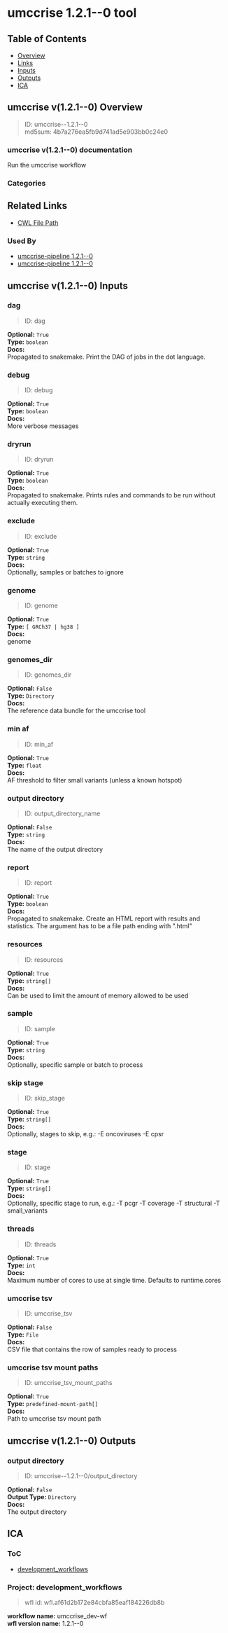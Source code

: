 
umccrise 1.2.1--0 tool
======================

## Table of Contents
  
- [Overview](#umccrise-v121--0-overview)  
- [Links](#related-links)  
- [Inputs](#umccrise-v121--0-inputs)  
- [Outputs](#umccrise-v121--0-outputs)  
- [ICA](#ica)  


## umccrise v(1.2.1--0) Overview



  
> ID: umccrise--1.2.1--0  
> md5sum: 4b7a276ea5fb9d741ad5e903bb0c24e0

### umccrise v(1.2.1--0) documentation
  

Run the umccrise workflow

### Categories
  


## Related Links
  
- [CWL File Path](../../../../../../tools/umccrise/1.2.1--0/umccrise__1.2.1--0.cwl)  


### Used By
  
- [umccrise-pipeline 1.2.1--0](../../../workflows/umccrise-pipeline/1.2.1--0/umccrise-pipeline__1.2.1--0.md)  
- [umccrise-pipeline 1.2.1--0](../../../workflows/umccrise-pipeline/1.2.1--0/umccrise-pipeline__1.2.1--0.md)  

  


## umccrise v(1.2.1--0) Inputs

### dag



  
> ID: dag
  
**Optional:** `True`  
**Type:** `boolean`  
**Docs:**  
Propagated to snakemake. Print the DAG of jobs in the dot language.


### debug



  
> ID: debug
  
**Optional:** `True`  
**Type:** `boolean`  
**Docs:**  
More verbose messages


### dryrun



  
> ID: dryrun
  
**Optional:** `True`  
**Type:** `boolean`  
**Docs:**  
Propagated to snakemake. Prints rules and commands to be run without actually executing them.


### exclude



  
> ID: exclude
  
**Optional:** `True`  
**Type:** `string`  
**Docs:**  
Optionally, samples or batches to ignore


### genome



  
> ID: genome
  
**Optional:** `True`  
**Type:** `[ GRCh37 | hg38 ]`  
**Docs:**  
genome


### genomes_dir



  
> ID: genomes_dir
  
**Optional:** `False`  
**Type:** `Directory`  
**Docs:**  
The reference data bundle for the umccrise tool


### min af



  
> ID: min_af
  
**Optional:** `True`  
**Type:** `float`  
**Docs:**  
AF threshold to filter small variants (unless a known hotspot)


### output directory



  
> ID: output_directory_name
  
**Optional:** `False`  
**Type:** `string`  
**Docs:**  
The name of the output directory


### report



  
> ID: report
  
**Optional:** `True`  
**Type:** `boolean`  
**Docs:**  
Propagated to snakemake.
Create an HTML report with results and statistics.
The argument has to be a file path ending with ".html"


### resources



  
> ID: resources
  
**Optional:** `True`  
**Type:** `string[]`  
**Docs:**  
Can be used to limit the amount of memory allowed to be used


### sample



  
> ID: sample
  
**Optional:** `True`  
**Type:** `string`  
**Docs:**  
Optionally, specific sample or batch to process


### skip stage



  
> ID: skip_stage
  
**Optional:** `True`  
**Type:** `string[]`  
**Docs:**  
Optionally, stages to skip, e.g.: -E oncoviruses -E cpsr


### stage



  
> ID: stage
  
**Optional:** `True`  
**Type:** `string[]`  
**Docs:**  
Optionally, specific stage to run, e.g.: -T pcgr -T coverage -T structural -T small_variants


### threads



  
> ID: threads
  
**Optional:** `True`  
**Type:** `int`  
**Docs:**  
Maximum number of cores to use at single time.
Defaults to runtime.cores


### umccrise tsv



  
> ID: umccrise_tsv
  
**Optional:** `False`  
**Type:** `File`  
**Docs:**  
CSV file that contains the row of samples ready to process


### umccrise tsv mount paths



  
> ID: umccrise_tsv_mount_paths
  
**Optional:** `True`  
**Type:** `predefined-mount-path[]`  
**Docs:**  
Path to umccrise tsv mount path

  


## umccrise v(1.2.1--0) Outputs

### output directory



  
> ID: umccrise--1.2.1--0/output_directory  

  
**Optional:** `False`  
**Output Type:** `Directory`  
**Docs:**  
The output directory
  

  


## ICA

### ToC
  
- [development_workflows](#project-development_workflows)  


### Project: development_workflows


> wfl id: wfl.af61d2b172e84cbfa85eaf184226db8b  

  
**workflow name:** umccrise_dev-wf  
**wfl version name:** 1.2.1--0  

  

